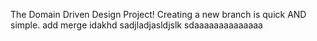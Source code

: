 The Domain Driven Design Project!
Creating a new branch is quick AND simple.
add merge
idakhd
sadjladjasldjslk
sdaaaaaaaaaaaaaa
